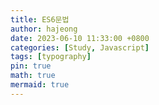 ```yaml
---
title: ES6문법
author: hajeong
date: 2023-06-10 11:33:00 +0800
categories: [Study, Javascript]
tags: [typography]
pin: true
math: true
mermaid: true
---
```

